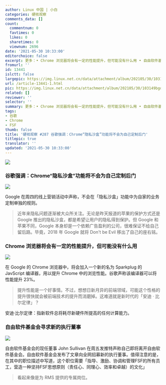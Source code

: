 ```yaml
---
author: Linux 中国 | 小白
categories: 硬核观察
comments_data: []
count:
  commentnum: 0
  favtimes: 0
  likes: 0
  sharetimes: 0
  viewnum: 2696
date: '2021-05-30 10:33:00'
editorchoice: false
excerpt: 更多：• Chrome 浏览器将会有一定的性能提升，但可能没有什么用 • 自由软件基金会寻求新的执行董事
fromurl: ''
id: 13441
islctt: false
largepic: https://img.linux.net.cn/data/attachment/album/202105/30/103149bgdda3edge0s5dtm.jpg
url: /article-13441-1.html
pic: https://img.linux.net.cn/data/attachment/album/202105/30/103149bgdda3edge0s5dtm.jpg.thumb.jpg
related: []
reviewer: ''
selector: ''
summary: 更多：• Chrome 浏览器将会有一定的性能提升，但可能没有什么用 • 自由软件基金会寻求新的执行董事
tags:
- 谷歌
- Chrome
- FSF
thumb: false
title: '硬核观察 #287 谷歌强调：Chrome“隐私沙盒”功能将不会为自己定制后门'
titlepic: true
translator: ''
updated: '2021-05-30 10:33:00'
---
```


![](https://img.linux.net.cn/data/attachment/album/202105/30/103149bgdda3edge0s5dtm.jpg)


### 谷歌强调：Chrome“隐私沙盒”功能将不会为自己定制后门


![](https://img.linux.net.cn/data/attachment/album/202105/30/105726ikwankmf3mrrrn83.jpg)


Google 在周四的线上营销活动中声称，不会在「隐私沙盒」功能中为自家的业务定制单独的规则。



> 
> 近年来隐私问题逐渐被大众所关注。无论是昨天报道的苹果的保护方式还是 Google 推出的隐私沙盒，都是希望让用户的隐私得到保护。但 Google 和苹果不同，Google 本身却是一个依赖广告盈利的公司，很难保证不给自己留后路。毕竟，2018 年 Google 就将 Don't be Evil 移出了自己的座右铭。
> 
> 
> 


### Chrome 浏览器将会有一定的性能提升，但可能没有什么用


![](https://img.linux.net.cn/data/attachment/album/202105/30/105708qa178b1zjq71olz1.jpg)


 在 Google 的 Chrome 浏览器中，将会加入一个新的名为 Sparkplug 的 JavScript 编译器，用以提升 Chrome 中的浏览性能。谷歌声称该编译器可以将性能提升 23%。



> 
> 提升性能是一个好事情。不过，想想日新月异的前端领域，可能这个性格的提升很快就会被前端技术的提升而消磨掉。这难道就是新时代的「安迪 · 比尔定律」？
> 
> 
> 


安迪·比尔定律：指新软件总将耗尽新硬件所提高的任何计算能力。


### 自由软件基金会寻求新的执行董事


![](https://img.linux.net.cn/data/attachment/album/202105/30/105740tc6fqiud1yj71f6q.png)


自由软件基金会的现任董事 John Sullivan 在周五发推特声称自己即将离开自由软件基金会。自由软件基金会发布了文章向全网招募新的执行董事。值得注意的是，在其中的职位描述中写道，这个职位需要「指导、激励、协调和管理FSF的所有员工，营造一种坚持FSF思想原则（责任心、同理心、效率和卓越）的文化」



> 
> 看起来像是为 RMS 提供的专属岗位。
> 
> 
>